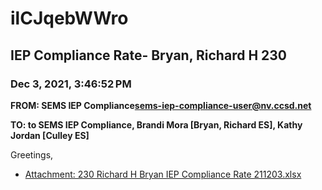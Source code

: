 # ilCJqebWWro
## IEP Compliance Rate- Bryan, Richard H 230
### Dec 3, 2021, 3:46:52 PM
**FROM: SEMS IEP Compliance<sems-iep-compliance-user@nv.ccsd.net>**

**TO: to SEMS IEP Compliance, Brandi Mora [Bryan, Richard ES], Kathy Jordan [Culley ES]**


Greetings,  





* [Attachment: 230 Richard H Bryan IEP Compliance Rate 211203.xlsx](ilCJqebWWro-attachment-1.xlsx)
